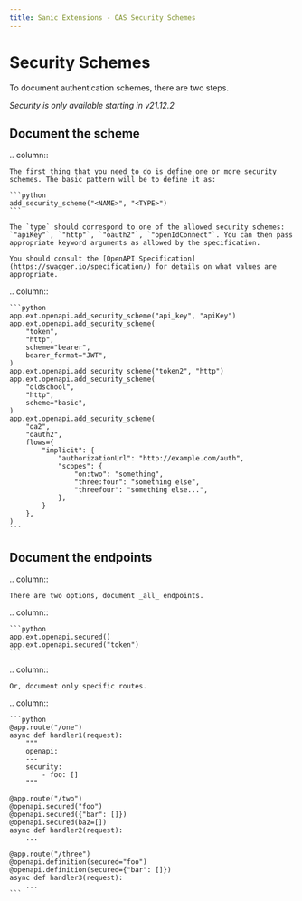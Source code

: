 ```yaml
---
title: Sanic Extensions - OAS Security Schemes
---
```


# Security Schemes

To document authentication schemes, there are two steps.

_Security is only available starting in v21.12.2_

## Document the scheme

.. column::

````
The first thing that you need to do is define one or more security schemes. The basic pattern will be to define it as:

```python
add_security_scheme("<NAME>", "<TYPE>")
```

The `type` should correspond to one of the allowed security schemes: `"apiKey"`, `"http"`, `"oauth2"`, `"openIdConnect"`. You can then pass appropriate keyword arguments as allowed by the specification.

You should consult the [OpenAPI Specification](https://swagger.io/specification/) for details on what values are appropriate.
````

.. column::

````
```python
app.ext.openapi.add_security_scheme("api_key", "apiKey")
app.ext.openapi.add_security_scheme(
    "token",
    "http",
    scheme="bearer",
    bearer_format="JWT",
)
app.ext.openapi.add_security_scheme("token2", "http")
app.ext.openapi.add_security_scheme(
    "oldschool",
    "http",
    scheme="basic",
)
app.ext.openapi.add_security_scheme(
    "oa2",
    "oauth2",
    flows={
        "implicit": {
            "authorizationUrl": "http://example.com/auth",
            "scopes": {
                "on:two": "something",
                "three:four": "something else",
                "threefour": "something else...",
            },
        }
    },
)
```
````

## Document the endpoints

.. column::

```
There are two options, document _all_ endpoints.
```

.. column::

````
```python
app.ext.openapi.secured()
app.ext.openapi.secured("token")
```
````

.. column::

```
Or, document only specific routes.
```

.. column::

````
```python
@app.route("/one")
async def handler1(request):
    """
    openapi:
    ---
    security:
        - foo: []
    """

@app.route("/two")
@openapi.secured("foo")
@openapi.secured({"bar": []})
@openapi.secured(baz=[])
async def handler2(request):
    ...

@app.route("/three")
@openapi.definition(secured="foo")
@openapi.definition(secured={"bar": []})
async def handler3(request):
    ...
```
````

